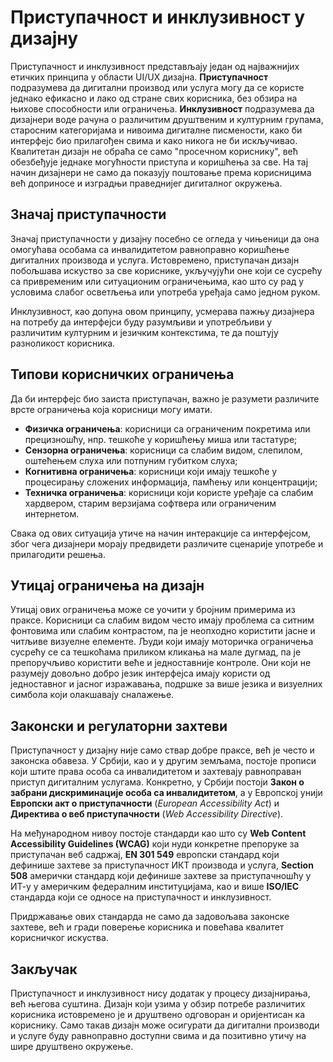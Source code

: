 # Приступачност и инклузивност у дизајну

Приступачност и инклузивност представљају један од најважнијих етичких принципа
у области UI/UX дизајна. **Приступачност** подразумева да дигитални производ
или услуга могу да се користе једнако ефикасно и лако од стране свих корисника,
без обзира на њихове способности или ограничења. **Инклузивност** подразумева
да дизајнери воде рачуна о различитим друштвеним и културним групама, старосним
категоријама и нивоима дигиталне писмености, како би интерфејс био прилагођен
свима и како никога не би искључивао. Квалитетан дизајн не обраћа се само
"просечном кориснику", већ обезбеђује једнаке могућности приступа и коришћења
за све. На тај начин дизајнери не само да показују поштовање према корисницима
већ доприносе и изградњи праведнијег дигиталног окружења.

## Значај приступачности

Значај приступачности у дизајну посебно се огледа у чињеници да она омогућава
особама са инвалидитетом равноправно коришћење дигиталних производа и услуга.
Истовремено, приступачан дизајн побољшава искуство за све кориснике, укључујући
оне који се сусрећу са привременим или ситуационим ограничењима, као што су рад
у условима слабог осветљења или употреба уређаја само једном руком.

Инклузивност, као допуна овом принципу, усмерава пажњу дизајнера на потребу да
интерфејси буду разумљиви и употребљиви у различитим културним и језичким
контекстима, те да поштују разноликост корисника.

## Типови корисничких ограничења

Да би интерфејс био заиста приступачан, важно је разумети различите врсте
ограничења која корисници могу имати.

* **Физичка ограничења**: корисници са ограниченим покретима или прецизношћу,
нпр. тешкоће у коришћењу миша или тастатуре;
* **Сензорна ограничења**: корисници са слабим видом, слепилом, оштећењем слуха
или потпуним губитком слуха;
* **Когнитивна ограничења**: корисници који имају тешкоће у процесирању
сложених информација, памћењу или концентрацији;
* **Техничка ограничења**: корисници који користе уређаје са слабим хардвером,
старим верзијама софтвера или ограниченим интернетом.

Свака од ових ситуација утиче на начин интеракције са интерфејсом, због чега
дизајнери морају предвидети различите сценарије употребе и прилагодити решења.

## Утицај ограничења на дизајн

Утицај ових ограничења може се уочити у бројним примерима из праксе. Корисници
са слабим видом често имају проблема са ситним фонтовима или слабим контрастом,
па је неопходно користити јасне и читљиве визуелне елементе. Људи који имају
моторичка ограничења сусрећу се са тешкоћама приликом кликања на мале дугмад,
па је препоручљиво користити веће и једноставније контроле. Они који не
разумеју довољно добро језик интерфејса имају користи од једноставног и јасног
изражавања, подршке за више језика и визуелних симбола који олакшавају
сналажење.

## Законски и регулаторни захтеви

Приступачност у дизајну није само ствар добре праксе, већ је често и законска
обавеза. У Србији, као и у другим земљама, постоје прописи који штите права
особа са инвалидитетом и захтевају равноправан приступ дигиталним услугама.
Конкретно, у Србији постоји **Закон о забрани дискриминације особа са
инвалидитетом**, а у Европској унији **Европски акт о приступачности**
(*European Accessibility Act*) и **Директива о веб приступачности** (*Web
Accessibility Directive*).

На међународном нивоу постоје стандарди као што су **Web Content Accessibility
Guidelines (WCAG)** који нуди конкретне препоруке за приступачан веб садржај,
**EN 301 549** европски стандард који дефинише захтеве за приступачност ИКТ
производа и услуга, **Section 508** амерички стандард који дефинише захтеве за
приступачношћу у ИТ-у у америчким федералним институцијама, као и више
**ISO/IEC** стандарда који се односе на приступачност и инклузивност.

Придржавање ових стандарда не само да задовољава законске захтеве, већ и гради
поверење корисника и повећава квалитет корисничког искуства.

## Закључак

Приступачност и инклузивност нису додатак у процесу дизајнирања, већ његова
суштина. Дизајн који узима у обзир потребе различитих корисника истовремено је
и друштвено одговоран и оријентисан ка кориснику. Само такав дизајн може
осигурати да дигитални производи и услуге буду равноправно доступни свима и да
позитивно утичу на шире друштвено окружење.

